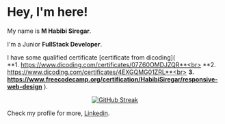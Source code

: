 # Hey, I'm here! 

My name is **M Habibi Siregar**.<br>

I'm a Junior **FullStack Developer**.<br>

I have some qualified certificate  [certificate from dicoding](<br>
**1. https://www.dicoding.com/certificates/07Z60OMDJZQR**<br>
**2. https://www.dicoding.com/certificates/4EXGQMG01ZRL**<br>
**3. https://www.freecodecamp.org/certification/HabibiSiregar/responsive-web-design**
).<br>

<div align="center">
  <a href="https://git.io/streak-stats"><img src="https://github-readme-streak-stats.herokuapp.com?user=Kyra-Code79&theme=nightowl&date_format=n%2Fj%5B%2FY%5D&mode=weekly&card_width=500&card_height=200" alt="GitHub Streak" /></a>
</div>

Check my profile for more, [Linkedin](https://www.linkedin.com/in/habibisiregar79/).

